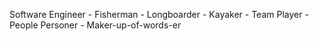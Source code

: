 Software Engineer - Fisherman - Longboarder - Kayaker - Team Player - People Personer - Maker-up-of-words-er

<!---
Hulkout19/Hulkout19 is a ✨ special ✨ repository because its `README.md` (this file) appears on your GitHub profile.
You can click the Preview link to take a look at your changes.
--->
